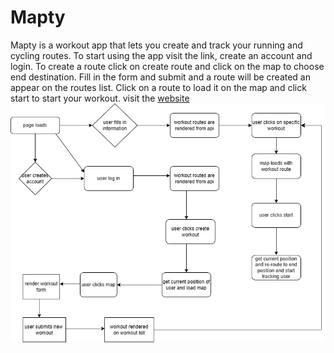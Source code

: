 # Mapty
Mapty is a workout app that lets you create and track your running and cycling routes. To start using the app visit the link, create an account and login.
To create a route click on create route and click on the map to choose end destination. Fill in the form and submit and a route will be created an appear
on the routes list.
Click on a route to load it on the map and click start to start your workout.
visit the [website](https://mapty.denniswaruhiu.tech)
![Flowchart](mapty-flowchart.drawio.png)
